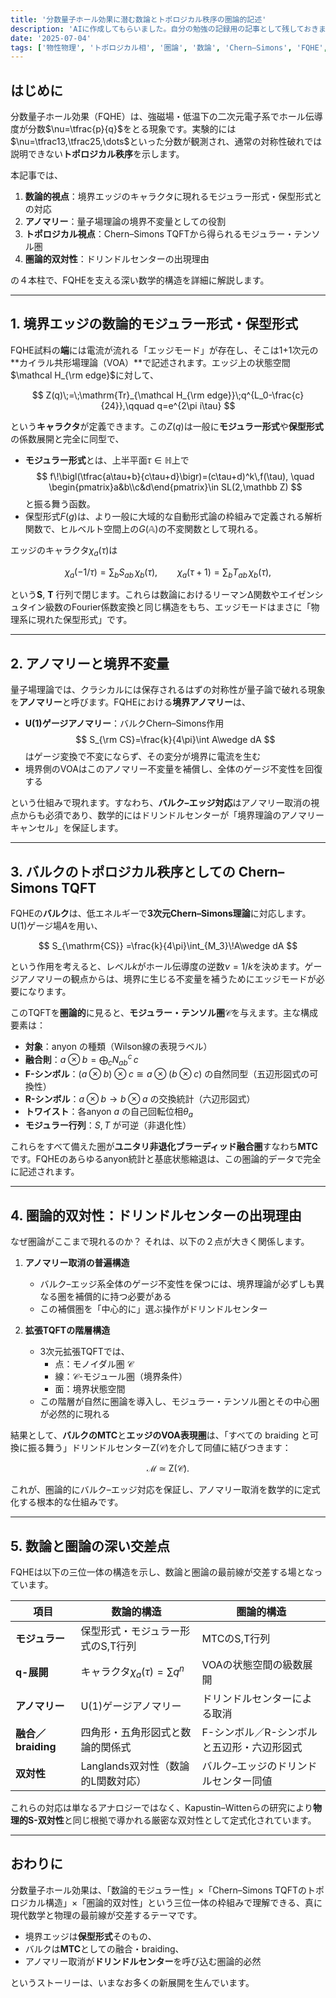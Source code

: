 ```yaml
---
title: '分数量子ホール効果に潜む数論とトポロジカル秩序の圏論的記述'
description: 'AIに作成してもらいました。自分の勉強の記録用の記事として残しておきます。'
date: '2025-07-04'
tags: ['物性物理', 'トポロジカル相', '圏論', '数論', 'Chern–Simons', 'FQHE', 'AI生成']
---
```


## はじめに

分数量子ホール効果（FQHE）は、強磁場・低温下の二次元電子系でホール伝導度が分数$\nu=\tfrac{p}{q}$をとる現象です。実験的には$\nu=\tfrac13,\tfrac25,\dots$といった分数が観測され、通常の対称性破れでは説明できない**トポロジカル秩序**を示します。

本記事では、  
1. **数論的視点**：境界エッジのキャラクタに現れるモジュラー形式・保型形式との対応  
2. **アノマリー**：量子場理論の境界不変量としての役割  
3. **トポロジカル視点**：Chern–Simons TQFTから得られるモジュラー・テンソル圏  
4. **圏論的双対性**：ドリンドルセンターの出現理由  

の４本柱で、FQHEを支える深い数学的構造を詳細に解説します。

---

## 1. 境界エッジの数論的モジュラー形式・保型形式

FQHE試料の**端**には電流が流れる「エッジモード」が存在し、そこは1+1次元の**カイラル共形場理論（VOA）**で記述されます。エッジ上の状態空間$\mathcal H_{\rm edge}$に対して、

$$
Z(q)\;=\;\mathrm{Tr}_{\mathcal H_{\rm edge}}\;q^{L_0-\frac{c}{24}},\qquad q=e^{2\pi i\tau}
$$

という**キャラクタ**が定義できます。この$Z(q)$は一般に**モジュラー形式**や**保型形式**の係数展開と完全に同型で、

- **モジュラー形式**とは、上半平面$\tau\in\mathbb H$上で
  $$
    f\!\bigl(\tfrac{a\tau+b}{c\tau+d}\bigr)=(c\tau+d)^k\,f(\tau),
    \quad
    \begin{pmatrix}a&b\\c&d\end{pmatrix}\in SL(2,\mathbb Z)
  $$
  と振る舞う函数。  
- 保型形式$F(g)$は、より一般に大域的な自動形式論の枠組みで定義される解析関数で、ヒルベルト空間上の$G(\mathbb A)$の不変関数として現れる。

エッジのキャラクタ$\chi_a(\tau)$は

$$
\chi_a(-1/\tau)=\sum_b S_{ab}\,\chi_b(\tau),\qquad
\chi_a(\tau+1)=\sum_b T_{ab}\,\chi_b(\tau),
$$

という**S**, **T** 行列で閉じます。これらは数論におけるリーマンΔ関数やエイゼンシュタイン級数のFourier係数変換と同じ構造をもち、エッジモードはまさに「物理系に現れた保型形式」です。

---

## 2. アノマリーと境界不変量

量子場理論では、クラシカルには保存されるはずの対称性が量子論で破れる現象を**アノマリー**と呼びます。FQHEにおける**境界アノマリー**は、

- **U(1)ゲージアノマリー**：バルクChern–Simons作用
  $$
    S_{\rm CS}=\frac{k}{4\pi}\int A\wedge dA
  $$
  はゲージ変換で不変にならず、その変分が境界に電流を生む  
- 境界側のVOAはこのアノマリー不変量を補償し、全体のゲージ不変性を回復する  

という仕組みで現れます。すなわち、**バルク–エッジ対応**はアノマリー取消の視点からも必須であり、数学的にはドリンドルセンターが「境界理論のアノマリーキャンセル」を保証します。

---

## 3. バルクのトポロジカル秩序としての Chern–Simons TQFT

FQHEの**バルク**は、低エネルギーで**3次元Chern–Simons理論**に対応します。U(1)ゲージ場$A$を用い、

$$
S_{\mathrm{CS}}
=\frac{k}{4\pi}\int_{M_3}\!A\wedge dA
$$

という作用を考えると、レベル$k$がホール伝導度の逆数$\nu=1/k$を決めます。ゲージアノマリーの観点からは、境界に生じる不変量を補うためにエッジモードが必要になります。

このTQFTを**圏論的**に見ると、**モジュラー・テンソル圏**$\mathcal C$を与えます。主な構成要素は：

- **対象**：anyon の種類（Wilson線の表現ラベル）  
- **融合則**：$a\otimes b=\displaystyle\bigoplus_cN_{ab}^c\,c$  
- **F-シンボル**：$(a\otimes b)\otimes c\cong a\otimes(b\otimes c)$ の自然同型（五辺形図式の可換性）  
- **R-シンボル**：$a\otimes b\to b\otimes a$ の交換統計（六辺形図式）  
- **トワイスト**：各anyon $a$ の自己回転位相$\theta_a$  
- **モジュラー行列**：$S,T$ が可逆（非退化性）

これらをすべて備えた圏が**ユニタリ非退化ブラーディッド融合圏**すなわち**MTC**です。FQHEのあらゆるanyon統計と基底状態縮退は、この圏論的データで完全に記述されます。

---

## 4. 圏論的双対性：ドリンドルセンターの出現理由

なぜ圏論がここまで現れるのか？ それは、以下の２点が大きく関係します。

1. **アノマリー取消の普遍構造**  
   - バルク–エッジ系全体のゲージ不変性を保つには、境界理論が必ずしも異なる圏を補償的に持つ必要がある  
   - この補償圏を「中心的に」選ぶ操作がドリンドルセンター

2. **拡張TQFTの階層構造**  
   - 3次元拡張TQFTでは、  
     - 点：モノイダル圏 $\mathcal C$  
     - 線：$\mathcal C$-モジュール圏（境界条件）  
     - 面：境界状態空間  
   - この階層が自然に圏論を導入し、モジュラー・テンソル圏とその中心圏が必然的に現れる

結果として、**バルクのMTC**と**エッジのVOA表現圏**は、「すべての braiding と可換に振る舞う」ドリンドルセンター$\mathrm{Z}(\mathcal C)$を介して同値に結びつきます：

$$
\mathcal M\;\simeq\;\mathrm{Z}(\mathcal C).
$$

これが、圏論的にバルク–エッジ対応を保証し、アノマリー取消を数学的に定式化する根本的な仕組みです。

---

## 5. 数論と圏論の深い交差点

FQHEは以下の三位一体の構造を示し、数論と圏論の最前線が交差する場となっています。

| 項目             | 数論的構造                           | 圏論的構造                             |
|-----------------|--------------------------------------|--------------------------------------|
| **モジュラー**   | 保型形式・モジュラー形式のS,T行列     | MTCのS,T行列                         |
| **q-展開**      | キャラクタ$\chi_a(\tau)=\sum q^n$     | VOAの状態空間の級数展開              |
| **アノマリー**   | U(1)ゲージアノマリー                 | ドリンドルセンターによる取消         |
| **融合／braiding** | 四角形・五角形図式と数論的関係式       | F-シンボル／R-シンボルと五辺形・六辺形図式 |
| **双対性**       | Langlands双対性（数論的L関数対応）   | バルク–エッジのドリンドルセンター同値 |

これらの対応は単なるアナロジーではなく、Kapustin–Wittenらの研究により**物理的S-双対性**と同じ根拠で導かれる厳密な双対性として定式化されています。

---

## おわりに

分数量子ホール効果は、「数論的モジュラー性」×「Chern–Simons TQFTのトポロジカル構造」×「圏論的双対性」という三位一体の枠組みで理解できる、真に現代数学と物理の最前線が交差するテーマです。

- 境界エッジは**保型形式**そのもの、  
- バルクは**MTC**としての融合・braiding、  
- アノマリー取消が**ドリンドルセンター**を呼び込む圏論的必然  

というストーリーは、いまなお多くの新展開を生んでいます。
